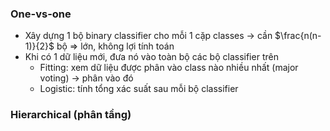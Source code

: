 ### One-vs-one
- Xây dựng 1 bộ binary classifier cho mỗi 1 cặp classes -> cần $\frac{n(n-1)}{2}$ bộ => lớn, không lợi tính toán
- Khi có 1 dữ liệu mới, đưa nó vào toàn bộ các bộ classifier trên
	- Fitting: xem dữ liệu được phân vào class nào nhiều nhất (major voting) -> phân vào đó
	- Logistic: tính tổng xác suất sau mỗi bộ classifier

### Hierarchical (phân tầng)

